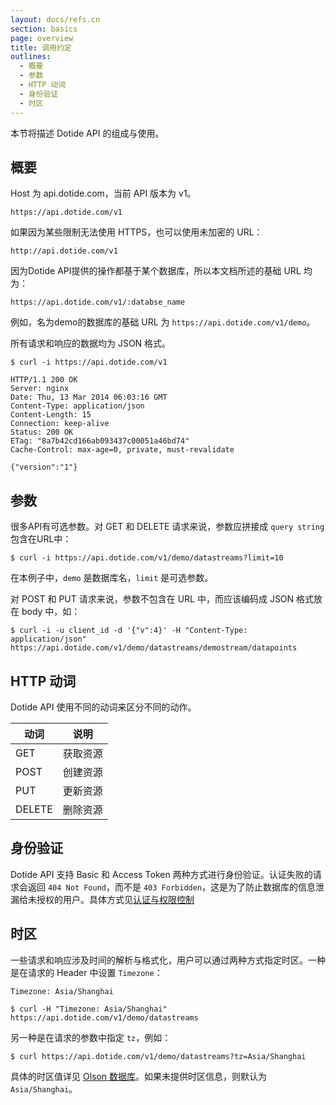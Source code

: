 ```yaml
---
layout: docs/refs.cn
section: basics
page: overview
title: 调用约定
outlines:
  - 概要
  - 参数
  - HTTP 动词
  - 身份验证
  - 时区
---
```


本节将描述 Dotide API 的组成与使用。

## 概要

Host 为 api.dotide.com，当前 API 版本为 v1。

```
https://api.dotide.com/v1
```

如果因为某些限制无法使用 HTTPS，也可以使用未加密的 URL：

```
http://api.dotide.com/v1
```

因为Dotide API提供的操作都基于某个数据库，所以本文档所述的基础 URL 均为：

```
https://api.dotide.com/v1/:databse_name
```

例如，名为demo的数据库的基础 URL 为 `https://api.dotide.com/v1/demo`。

所有请求和响应的数据均为 JSON 格式。

```
$ curl -i https://api.dotide.com/v1

HTTP/1.1 200 OK
Server: nginx
Date: Thu, 13 Mar 2014 06:03:16 GMT
Content-Type: application/json
Content-Length: 15
Connection: keep-alive
Status: 200 OK
ETag: "8a7b42cd166ab093437c00051a46bd74"
Cache-Control: max-age=0, private, must-revalidate

{"version":"1"}
```


## 参数

很多API有可选参数。对 GET 和 DELETE 请求来说，参数应拼接成 `query string` 包含在URL中：

```
$ curl -i https://api.dotide.com/v1/demo/datastreams?limit=10
```

在本例子中，`demo` 是数据库名，`limit` 是可选参数。

对 POST 和 PUT 请求来说，参数不包含在 URL 中，而应该编码成 JSON 格式放在 body 中，如：

```
$ curl -i -u client_id -d '{"v":4}' -H "Content-Type: application/json"  https://api.dotide.com/v1/demo/datastreams/demostream/datapoints
```


## HTTP 动词

Dotide API 使用不同的动词来区分不同的动作。

| 动词        |  说明 |
| ---------- |  ---------- |
| GET        |  获取资源 |
| POST       |  创建资源 |
| PUT        |  更新资源 |
| DELETE     |  删除资源 |


## 身份验证

Dotide API 支持 Basic 和 Access Token 两种方式进行身份验证。认证失败的请求会返回 `404 Not Found`，而不是 `403 Forbidden`，这是为了防止数据库的信息泄漏给未授权的用户。具体方式见[认证与权限控制][auth]


## 时区

一些请求和响应涉及时间的解析与格式化，用户可以通过两种方式指定时区。一种是在请求的 Header 中设置 `Timezone`：

```
Timezone: Asia/Shanghai
```

```
$ curl -H "Timezone: Asia/Shanghai" https://api.dotide.com/v1/demo/datastreams
```

另一种是在请求的参数中指定 `tz`，例如：

```
$ curl https://api.dotide.com/v1/demo/datastreams?tz=Asia/Shanghai
```

具体的时区值详见 [Olson 数据库][olson]。如果未提供时区信息，则默认为 `Asia/Shanghai`。

[auth]: /docs/refs/basics/auth.html
[olson]: https://en.wikipedia.org/wiki/List_of_tz_database_time_zones
